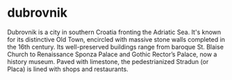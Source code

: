 # dubrovnik
Dubrovnik is a city in southern Croatia fronting the Adriatic Sea. It's known for its distinctive Old Town, encircled with massive stone walls completed in the 16th century. Its well-preserved buildings range from baroque St. Blaise Church to Renaissance Sponza Palace and Gothic Rector’s Palace, now a history museum. Paved with limestone, the pedestrianized Stradun (or Placa) is lined with shops and restaurants.
